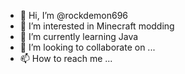 - 👋 Hi, I’m @rockdemon696
- 👀 I’m interested in Minecraft modding
- 🌱 I’m currently learning Java
- 💞️ I’m looking to collaborate on ...
- 📫 How to reach me ...

<!---
rockdemon696/rockdemon696 is a ✨ special ✨ repository because its `README.md` (this file) appears on your GitHub profile.
You can click the Preview link to take a look at your changes.
--->
